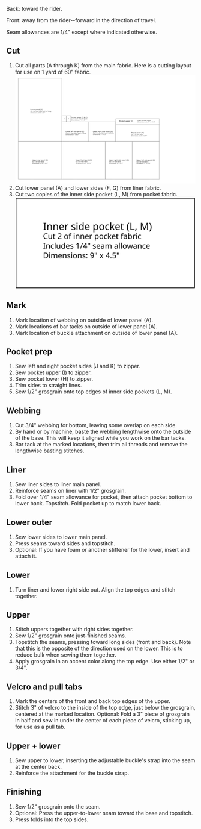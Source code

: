 Back: toward the rider.

Front: away from the rider--forward in the direction of travel.

Seam allowances are 1/4" except where indicated otherwise.

## Cut

1. Cut all parts (A through K) from the main fabric. Here is a cutting layout for use on 1 yard of 60" fabric.
![Cutting layout](images/pink_overview.png)
1. Cut lower panel (A) and lower sides (F, G) from liner fabric.
1. Cut two copies of the inner side pocket (L, M) from pocket fabric.
![Inner side pocket pattern](images/inner_pocket.svg)

## Mark

1. Mark location of webbing on outside of lower panel (A).
1. Mark locations of bar tacks on outside of lower panel (A).
1. Mark location of buckle attachment on outside of lower panel (A).

## Pocket prep

1. Sew left and right pocket sides (J and K) to zipper.
1. Sew pocket upper (I) to zipper.
1. Sew pocket lower (H) to zipper.
1. Trim sides to straight lines.
1. Sew 1/2" grosgrain onto top edges of inner side pockets (L, M).

## Webbing

1. Cut 3/4" webbing for bottom, leaving some overlap on each side.
1. By hand or by machine, baste the webbing lengthwise onto the outside of the base. This will keep it aligned while you work on the bar tacks.
1. Bar tack at the marked locations, then trim all threads and remove the lengthwise basting stitches.

## Liner

1. Sew liner sides to liner main panel.
1. Reinforce seams on  liner with 1/2" grosgrain.
1. Fold over 1/4" seam allowance for pocket, then attach pocket bottom to lower back. Topstitch. Fold pocket up to match lower back.

## Lower outer
1. Sew lower sides to lower main panel.
1. Press seams toward sides and topstitch.
1. Optional: If you have foam or another stiffener for the lower, insert and attach it.

## Lower
1. Turn liner and lower right side out. Align the top edges and stitch together.

## Upper

1. Stitch uppers together with right sides together.
1. Sew 1/2" grosgrain onto just-finished seams.
1. Topstitch the seams, pressing toward long sides (front and back). Note that this is the opposite of the direction used on the lower. This is to reduce bulk when sewing them together.
1. Apply grosgrain in an accent color along the top edge. Use either 1/2" or 3/4".

## Velcro and pull tabs

1. Mark the centers of the front and back top edges of the upper.
1. Stitch 3" of velcro to the inside of the top edge, just below the grosgrain, centered at the marked location. Optional: Fold a 3" piece of grosgrain in half and sew in under the center of each piece of velcro, sticking up, for use as a pull tab.

## Upper + lower
1. Sew upper to lower, inserting the adjustable buckle's strap into the seam at the center back.
1. Reinforce the attachment for the buckle strap.

## Finishing

1. Sew 1/2" grosgrain onto the seam.
1. Optional: Press the upper-to-lower seam toward the base and topstitch.
1. Press folds into the top sides.
